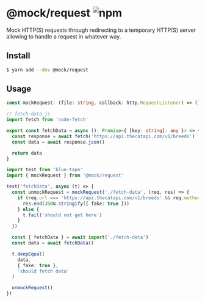 # @mock/request ![npm](https://flat.badgen.net/npm/v/@mock/request)

Mock HTTP(S) requests through redirecting to a temporary HTTP(S) server allowing to handle a request in whatever way.

## Install

```sh
$ yarn add --dev @mock/request
```

## Usage

```ts
const mockRequest: (file: string, callback: http.RequestListener) => () => void
```

```ts
// fetch-data.js
import fetch from 'node-fetch'

export const fetchData = async (): Promise<{ [key: string]: any }> => {
  const response = await fetch('https://api.thecatapi.com/v1/breeds')
  const data = await response.json()

  return data
}
```

```ts
import test from 'blue-tape'
import { mockRequest } from '@mock/request'

test('fetchData', async (t) => {
  const unmockRequest = mockRequest('./fetch-data', (req, res) => {
    if (req.url === 'https://api.thecatapi.com/v1/breeds' && req.method === 'GET') {
      res.end(JSON.stringify({ fake: true }))
    } else {
      t.fail('should not get here')
    }
  })

  const { fetchData } = await import('./fetch-data')
  const data = await fetchData()

  t.deepEqual(
    data,
    { fake: true },
    'should fetch data'
  )

  unmockRequest()
})
```

